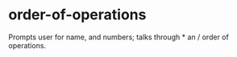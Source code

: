 # order-of-operations
Prompts user for name, and numbers; talks through * an / order of operations.
